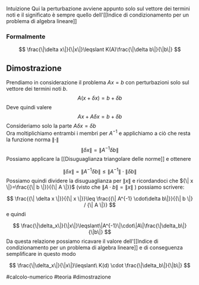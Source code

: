  Intuizione
Qui la perturbazione avviene appunto solo sul vettore dei termini noti e il significato è sempre quello dell'[[Indice di condizionamento per un problema di algebra lineare]]


### Formalmente
$$
\frac{\|\delta x\|}{\|x\|}\leqslant K(A)\frac{\|\delta b\|}{\|b\|}
$$

## Dimostrazione 
Prendiamo in considerazione il problema $Ax =b$ con perturbazioni solo sul vettore dei termini noti $b$. 
$$
A(x+\delta x) = b+\delta b
$$
Deve quindi valere
$$
Ax + A\delta x = b + \delta b
$$
Consideriamo solo la parte $A\delta x = \delta b$  
Ora moltiplichiamo entrambi i membri per $A^{-1}$ e applichiamo a ciò che resta la funzione norma ${\| \cdot  \|}$ 
$$
{\| {\delta x} \|} = {\| A^{-1} \delta b \|} 
$$
Possiamo applicare la [[Disuguaglianza triangolare delle norme]] e ottenere 

$$
{\| {\delta x} \|} = {\| A^{-1} \delta b \|}  \leq {\| A^{-1} \|}\cdot {\| \delta b \|} 
$$
Possiamo quindi dividere la disuguaglianza per ${\| x \|}$ e ricordandoci che ${\| x \|}=\frac{{\| b \|}}{{\| A \|}}$ (visto che ${\| A \cdot  b\|  }={\| x \|}$ ) possiamo scrivere: 

$$
\frac{{\| \delta x \|}}{{\| x \|}}\leq \frac{{\| A^{-1} \cdot\delta b\|}}{{\| b \|} / {\| A \|}}  
$$
e quindi 

$$
\frac{\|\delta_x\|}{\|x\|}\leqslant\|A^{-1}\|\cdot\|A\|\frac{\|\delta_b\|}{\|b\|}
$$
Da questa relazione possiamo ricavare il valore dell'[[Indice di condizionamento per un problema di algebra lineare]] e di conseguenza semplificare in questo modo 

$$
\frac{\|\delta_x\|}{\|x\|}\leqslant\ K(d) \cdot \frac{\|\delta_b\|}{\|b\|} 
$$


#calcolo-numerico #teoria #dimostrazione 